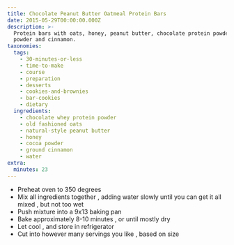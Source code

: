 ```yaml
---
title: Chocolate Peanut Butter Oatmeal Protein Bars
date: 2015-05-29T00:00:00.000Z
description: >-
  Protein bars with oats, honey, peanut butter, chocolate protein powder, cocoa
  powder and cinnamon.
taxonomies:
  tags:
    - 30-minutes-or-less
    - time-to-make
    - course
    - preparation
    - desserts
    - cookies-and-brownies
    - bar-cookies
    - dietary
  ingredients:
    - chocolate whey protein powder
    - old fashioned oats
    - natural-style peanut butter
    - honey
    - cocoa powder
    - ground cinnamon
    - water
extra:
  minutes: 23
---
```

 - Preheat oven to 350 degrees
 - Mix all ingredients together , adding water slowly until you can get it all mixed , but not too wet
 - Push mixture into a 9x13 baking pan
 - Bake approximately 8-10 minutes , or until mostly dry
 - Let cool , and store in refrigerator
 - Cut into however many servings you like , based on size
